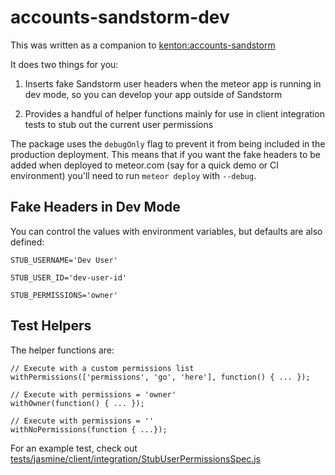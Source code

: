 # accounts-sandstorm-dev

This was written as a companion to [kenton:accounts-sandstorm](https://github.com/sandstorm-io/meteor-accounts-sandstorm)

It does two things for you:

1. Inserts fake Sandstorm user headers when the meteor app is running in dev
   mode, so you can develop your app outside of Sandstorm

2. Provides a handful of helper functions mainly for use in client integration
   tests to stub out the current user permissions

The package uses the `debugOnly` flag to prevent it from being included in the production deployment. This means that if you want the fake headers to be added when deployed to meteor.com (say for a quick demo or CI environment) you'll need to run `meteor deploy` with `--debug`.

## Fake Headers in Dev Mode

You can control the values with environment variables, but defaults are also defined:

`STUB_USERNAME='Dev User'`

`STUB_USER_ID='dev-user-id'`

`STUB_PERMISSIONS='owner'`

## Test Helpers

The helper functions are:

```
// Execute with a custom permissions list
withPermissions(['permissions', 'go', 'here'], function() { ... });

// Execute with permissions = 'owner'
withOwner(function() { ... });

// Execute with permissions = ''
withNoPermissions(function { ...});
```

For an example test, check out [tests/jasmine/client/integration/StubUserPermissionsSpec.js](/tests/jasmine/client/integration/StubUserPermissionsSpec.js)

